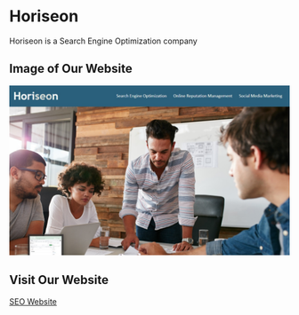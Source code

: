 # Horiseon

Horiseon is a Search Engine Optimization company
 
## Image of Our Website
 
<img src="./Develop/assets/images/horiseon.jpg" alt="Horiseon Website image"/>
 
## Visit Our Website
 
[SEO Website](https://bradburr-github.github.io/SEO-Website/)
 